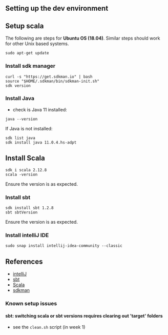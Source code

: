 ## Setting up the dev environment

## Setup scala

The following are steps for **Ubuntu OS (18.04)**. Similar steps should work for other Unix based systems.

```
sudo apt-get update
```

### Install sdk manager

```
curl -s "https://get.sdkman.io" | bash
source "$HOME/.sdkman/bin/sdkman-init.sh"
sdk version
```

### Install Java

- check is Java 11 installed:

```
java --version
```

If Java is not installed:

```
sdk list java
sdk install java 11.0.4.hs-adpt
```

## Install Scala

```
sdk i scala 2.12.8
scala -version
```

Ensure the version is as expected.

### Install sbt

```
sdk install sbt 1.2.8
sbt sbtVersion
```

Ensure the version is as expected.

### Install intelliJ IDE

```
sudo snap install intellij-idea-community --classic
```

## References

- [intelliJ](https://itsfoss.com/install-intellij-ubuntu-linux/)
- [sbt](https://www.scala-sbt.org/1.x/docs/Installing-sbt-on-Linux.html)
- [Scala](https://www.scala-lang.org/download/)
- [sdkman](https://sdkman.io/install)

### Known setup issues

#### sbt: switching scala or sbt versions requires clearing out 'target' folders
- see the `clean.sh` script (in week 1)

